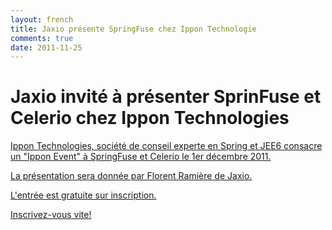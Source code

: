 ```yaml
---
layout: french
title: Jaxio présente SpringFuse chez Ippon Technologie
comments: true
date: 2011-11-25
---
```

# Jaxio invité à présenter SprinFuse et Celerio chez Ippon Technologies


<a href="http://blog.ippon.fr/2011/11/14/ippevent-springfuse-le-1er-decembre/">
Ippon Technologies, société de conseil experte en Spring et JEE6 consacre un "Ippon Event" à SpringFuse et Celerio le 1er décembre 2011.

La présentation sera donnée par Florent Ramière de Jaxio.

L'entrée est gratuite sur inscription.

Inscrivez-vous vite!</a>
